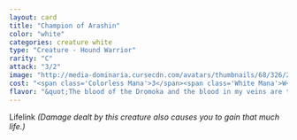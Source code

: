 ```yaml
---
layout: card
title: "Champion of Arashin"
color: "white"
categories: creature white
type: "Creature - Hound Warrior"
rarity: "C"
attack: "3/2"
image: "http://media-dominaria.cursecdn.com/avatars/thumbnails/68/326/200/283/635618404664317189.png"
cost: "<span class='Colorless Mana'>3</span><span class='White Mana'>W</span>"
flavor: "&quot;The blood of the Dromoka and the blood in my veins are the same.&quot;"
---
```


Lifelink <em>(Damage dealt by this creature also causes you to gain that much life.)</em>

